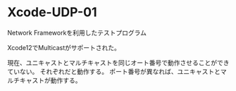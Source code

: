 # Xcode-UDP-01
Network Frameworkを利用したテストプログラム

Xcode12でMulticastがサポートされた。

現在、ユニキャストとマルチキャストを同じオート番号で動作させることができていない。
それぞれだと動作する。
ポート番号が異なれば、ユニキャストとマルチキャストが動作する。
